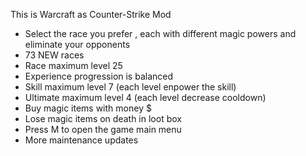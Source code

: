 This is Warcraft as Counter-Strike Mod 
- Select the race you prefer , each with different magic powers and eliminate your opponents
- 73 NEW races
- Race maximum level 25
- Experience progression is balanced   
- Skill maximum level 7 (each level enpower the skill) 
- Ultimate maximum level 4 (each level decrease cooldown)
- Buy magic items with money $
- Lose magic items on death in loot box
- Press M to open the game main menu
- More maintenance updates


